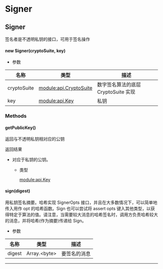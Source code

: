 # Signer

## Signer

签名者是不透明私钥的接口，可用于签名操作

#### new Signer(cryptoSuite, key)

- 参数

| 名称        | 类型                                                                                                            | 描述                                |
| ----------- | --------------------------------------------------------------------------------------------------------------- | ----------------------------------- |
| cryptoSuite | [module:api.CryptoSuite](https://hyperledger.github.io/fabric-sdk-node/release-1.4/module-api.CryptoSuite.html) | 数字签名算法的底层 CryptoSuite 实现 |
| key         | [module:api.Key](https://hyperledger.github.io/fabric-sdk-node/release-1.4/module-api.Key.html)                 | 私钥                                |

### Methods

#### getPublicKey()

返回与不透明私钥相对应的公钥

返回结果

- 对应于私钥的公钥。

  - 类型

    [module:api.Key](https://hyperledger.github.io/fabric-sdk-node/release-1.4/module-api.Key.html)

#### sign(digest)

用私钥签名摘要。哈希实现 SignerOpts 接口，并且在大多数情况下，可以简单地传入用作 opt 的哈希函数。Sign 也可以尝试将 assert opts 键入其他类型，以获得特定于算法的值。请注意，当需要较大消息的哈希签名时，调用方负责哈希较大的消息，并将哈希(作为摘要)传递给 Sign。

- 参数

| 名称   | 类型               | 描述         |
| ------ | ------------------ | ------------ |
| digest | Array.&lt;byte&gt; | 要签名的消息 |

---
